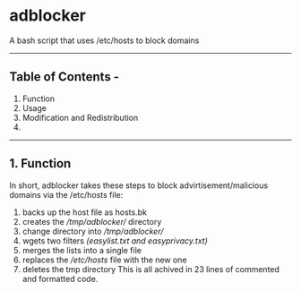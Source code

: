 # adblocker
A bash script that uses /etc/hosts to block domains

___

## Table of Contents -
1. Function
2. Usage
3. Modification and Redistribution
4. 
___

## 1. Function

In short, adblocker takes these steps to block advirtisement/malicious domains via the /etc/hosts file:
  1. backs up the host file as hosts.bk
  2. creates the */tmp/adblocker/* directory
  3. change directory into */tmp/adblocker/*
  4. wgets two filters *(easylist.txt and easyprivacy.txt)*
  5. merges the lists into a single file
  6. replaces the */etc/hosts* file with the new one
  7. deletes the tmp directory
This is all achived in 23 lines of commented and formatted code.
